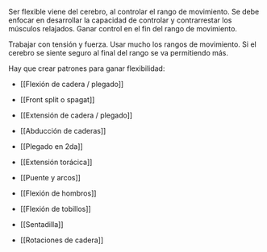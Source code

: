 Ser flexible viene del cerebro, al controlar el rango de movimiento. Se debe enfocar en desarrollar la capacidad de controlar y contrarrestar los músculos relajados. Ganar control en el fin del rango de movimiento.

Trabajar con tensión y fuerza. Usar mucho los rangos de movimiento. Si el cerebro se siente seguro al final del rango se va permitiendo más.

Hay que crear patrones para ganar flexibilidad:
- [[Flexión de cadera / plegado]]

- [[Front split o spagat]]

- [[Extensión de cadera / plegado]] 

- [[Abducción de caderas]] 

- [[Plegado en 2da]]

- [[Extensión torácica]]

- [[Puente y arcos]]

- [[Flexión de hombros]]

- [[Flexión de tobillos]]

- [[Sentadilla]] 

- [[Rotaciones de cadera]]